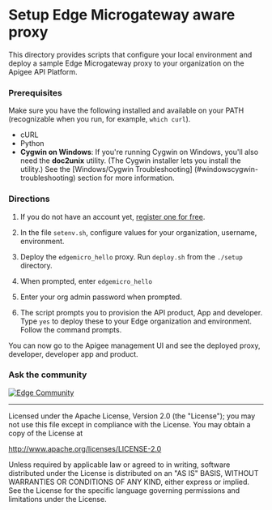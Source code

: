 # Setup Edge Microgateway aware proxy

This directory provides scripts that configure your local environment and deploy a sample Edge Microgateway proxy to your organization on the Apigee API Platform.

### Prerequisites

Make sure you have the following installed and available on your PATH (recognizable when you run, for example, <code>which curl</code>).

* cURL
* Python
* **Cygwin on Windows**: If you're running Cygwin on Windows, you'll also need the **doc2unix** utility. (The Cygwin installer lets you install the utility.) See the [Windows/Cygwin Troubleshooting] (#windowscygwin-troubleshooting) section for more information.


### Directions

1. If you do not have an account yet, [register one for free](https://accounts.apigee.com/accounts/sign_up).

2. In the file `setenv.sh`, configure values for your organization, username, environment.

3. Deploy the `edgemicro_hello` proxy. Run `deploy.sh` from the `./setup` directory.

4. When prompted, enter `edgemicro_hello`

5. Enter your org admin password when prompted.  

6. The script prompts you to provision the API product, App and developer. Type `yes` to deploy these to your Edge organization and environment.  Follow the command prompts.

You can now go to the Apigee management UI and see the deployed proxy, developer, developer app and product.


### Ask the community

[![Edge Community](../images/apigee-community.png "Apigee Community is a great place to ask questions and find answers about developing API proxies. ")](https://community.apigee.com?via=github)

---


Licensed under the Apache License, Version 2.0 (the "License"); you may not use
this file except in compliance with the License. You may obtain a copy
of the License at

http://www.apache.org/licenses/LICENSE-2.0

Unless required by applicable law or agreed to in writing, software
distributed under the License is distributed on an "AS IS" BASIS,
WITHOUT WARRANTIES OR CONDITIONS OF ANY KIND, either express or implied.
See the License for the specific language governing permissions and
limitations under the License.
